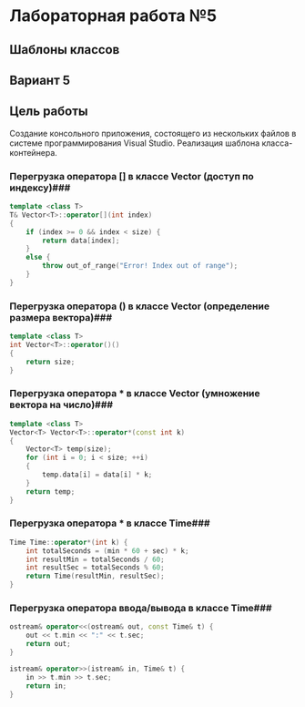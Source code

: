# Лабораторная работа №5 #

## Шаблоны классов ##

## Вариант 5 ##
 

## Цель работы ##
Создание консольного приложения, состоящего из нескольких файлов в системе  программирования Visual Studio. Реализация шаблона класса-контейнера. 

### Перегрузка оператора [] в классе Vector (доступ по индексу)###
```c++
template <class T>
T& Vector<T>::operator[](int index)
{
    if (index >= 0 && index < size) {
        return data[index];
    }
    else {
        throw out_of_range("Error! Index out of range");
    }
}
```
### Перегрузка оператора () в классе Vector (определение размера вектора)###
```c++
template <class T>
int Vector<T>::operator()()
{
    return size;
}
```

### Перегрузка оператора * в классе Vector (умножение вектора на число)###

```c++
template <class T>
Vector<T> Vector<T>::operator*(const int k) 
{
    Vector<T> temp(size);
    for (int i = 0; i < size; ++i)
    {
        temp.data[i] = data[i] * k;
    }
    return temp;
}
```

### Перегрузка оператора * в классе Time###

```c++
Time Time::operator*(int k) {
    int totalSeconds = (min * 60 + sec) * k;
    int resultMin = totalSeconds / 60;
    int resultSec = totalSeconds % 60;
    return Time(resultMin, resultSec);
}
```

### Перегрузка оператора ввода/вывода в классе Time###

```c++
ostream& operator<<(ostream& out, const Time& t) {
    out << t.min << ":" << t.sec;
    return out;
}

istream& operator>>(istream& in, Time& t) {
    in >> t.min >> t.sec;
    return in;
}
```

